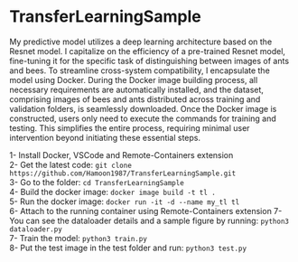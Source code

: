 # TransferLearningSample
My predictive model utilizes a deep learning architecture based on the Resnet model. I capitalize on the efficiency of a pre-trained Resnet model, fine-tuning it for the specific task of distinguishing between images of ants and bees. To streamline cross-system compatibility, I encapsulate the model using Docker. During the Docker image building process, all necessary requirements are automatically installed, and the dataset, comprising images of bees and ants distributed across training and validation folders, is seamlessly downloaded. Once the Docker image is constructed, users only need to execute the commands for training and testing. This simplifies the entire process, requiring minimal user intervention beyond initiating these essential steps.

1- Install Docker, VSCode and Remote-Containers extension  
2- Get the latest code: ```git clone https://github.com/Hamoon1987/TransferLearningSample.git```  
3- Go to the folder: ```cd TransferLearningSample```  
4- Build the docker image: ```docker image build -t tl .```  
5- Run the docker image: ```docker run -it -d --name my_tl tl```  
6- Attach to the running container using Remote-Containers extension 
7- You can see the dataloader details and a sample figure by running: ```python3 dataloader.py```  
7- Train the model: ```python3 train.py```  
8- Put the test image in the test folder and run: ```python3 test.py```  

